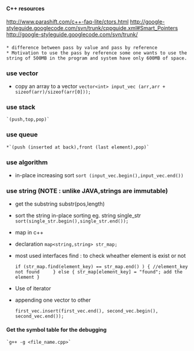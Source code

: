 #### C++ resources

http://www.parashift.com/c++-faq-lite/ctors.html
http://google-styleguide.googlecode.com/svn/trunk/cppguide.xml#Smart_Pointers
http://google-styleguide.googlecode.com/svn/trunk/

#### 
    * difference between pass by value and pass by reference
    * Motivation to use the pass by reference some one wants to use the string of 500MB in the program and system have only 600MB of space.

### use vector

* copy an array to a vector
 `vector<int> input_vec (arr,arr + sizeof(arr)/sizeof(arr[0]));`

### use stack 
    `(push,top,pop)`

### use queue 
    *`(push (inserted at back),front (last element),pop)`

### use algorithm

* in-place increasing sort
`sort (input_vec.begin(),input_vec.end())`

### use string (NOTE : unlike JAVA,strings are immutable)

* get the substring
substr(pos,length)

* sort the string
    in-place sorting
    eg. string single_str
    `sort(single_str.begin(),single_str.end());`

* map in c++

* declaration
    `map<string,string> str_map;`
    
* most used interfaces 
    find : to check wheather element is exist or not
    
    `if (str_map.find(element_key) == str_map.end() ) {
        //element_key not found    
    } else {
        str_map[element_key] = "found"; add the element
    }`

* Use of iterator

* appending one vector to other
    
    `first_vec.insert(first_vec.end(), second_vec.begin(), second_vec.end());`
    
#### Get the symbol table for the debugging
    `g++ -g <file_name.cpp>`
    



